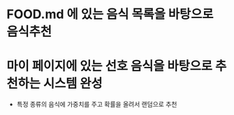 # FOOD.md 에 있는 음식 목록을 바탕으로 음식추천

# 마이 페이지에 있는 선호 음식을 바탕으로 추천하는 시스템 완성
- 특정 종류의 음식에 가중치를 주고 확률을 올려서 랜덤으로 추천
